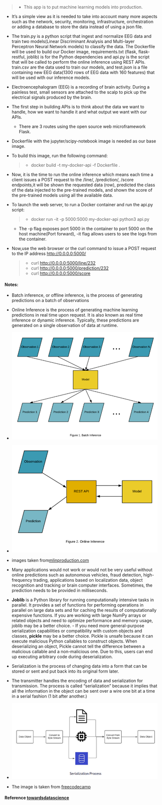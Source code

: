 >- This app is to put machine learning models into production.
- It’s a simple view as it is needed to take into account many more aspects such as the network, security, monitoring, infrastructure, orchestration or adding a database to store the data instead of using a json file.

- The train.py is a python script that ingest and normalize EEG data and train two models(Linear Discriminant Analysis and Multi-layer Perceptron Neural Network models) to classify the data. The Dockerfile will be used to build our Docker image, requirements.txt (flask, flask-restful, joblib) is for the Python dependencies and api.py is the script that will be called to perform the online inference using REST APIs. train.csv are the data used to train our models, and test.json is a file containing new EEG data(1300 rows of EEG data with 160 features) that will be used with our inference models.
- Electroencephalogram (EEG) is a recording of brain activity. During a painless test, small sensors are attached to the scalp to pick up the electrical signals produced by the brain.

- The first step in building APIs is to think about the data we want to handle, how we want to handle it and what output we want with our APIs.
   - There are 3 routes using the open source web microframework Flask.

- Dockerfile with the jupyter/scipy-notebook image is needed as our base image. 
- To build this image, run the following command:
   >- docker build -t my-docker-api -f Dockerfile .
- Now, it is the time to run the online inference which means each time a client issues a POST request to the /line/<Line>, /prediction/<Line>, /score endpoints,it will be shown the requested data (row), predicted the class of the data injected to the pre-trained models, and shown the score of the pre-trained models using all the available data.
- To launch the web server, to run a Docker container and run the api.py script:
   >- docker run -it -p 5000:5000 my-docker-api python3 api.py
    - The -p flag exposes port 5000 in the container to port 5000 on the host machine(Port forward), -it flag allows users to see the logs from the container.
- Now,use the web browser or the curl command to issue a POST request to the IP address http://0.0.0.0:5000/ 
   >- curl http://0.0.0.0:5000/line/232
   >- curl http://0.0.0.0:5000/prediction/232
   >- curl http://0.0.0.0:5000/score

#### Notes:
- Batch inference, or offline inference, is the process of generating predictions on a batch of observations
- Online Inference is the process of generating machine learning predictions in real time upon request. It is also known as real time inference or dynamic inference. Typically, these predictions are generated on a single observation of data at runtime.
- ![](images/batch_inf.png)
- ![](images/online_inf.png)
 - images taken from[mlinproduction.com](https://mlinproduction.com/batch-inference-vs-online-inference/)
 - Many applications would not work or would not be very useful without online predictions such as autonomous vehicles, fraud detection, high-frequency trading, applications based on localization data, object recognition and tracking or brain computer interfaces. Sometimes, the prediction needs to be provided in milliseconds.

 - <b>Joblib</b> is a Python library for running computationally intensive tasks in parallel. It provides a set of functions for performing operations in parallel on large data sets and for caching the results of computationally expensive functions. If you are working with large NumPy arrays or related objects and need to optimize performance and memory usage, joblib may be a better choice. - If you need more general-purpose serialization capabilities or compatibility with custom objects and classes, <b>pickle</b> may be a better choice. Pickle is unsafe because it can execute malicious Python callables to construct objects. When deserializing an object, Pickle cannot tell the difference between a malicious callable and a non-malicious one. Due to this, users can end up executing arbitrary code during deserialization.
 - Serialization is the process of changing data into a form that can be stored or sent and put back into its original form later.
 - The transmitter handles the encoding of data and serialization for transmission. The process is called “serialization” because it implies that all the information in the object can be sent over a wire one bit at a time in a serial fashion (1 bit after another.)
 - ![](images/serial.png)
 - The image is taken from [freecodecamp](https://www.freecodecamp.org/news/what-is-serialization/)

 


  
#### Reference [towardsdatascience](https://towardsdatascience.com/machine-learning-prediction-in-real-time-using-docker-and-python-rest-apis-with-flask-4235aa2395eb)
